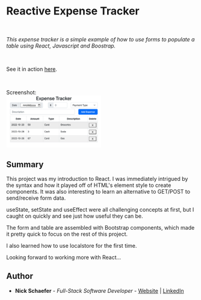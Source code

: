 # Reactive Expense Tracker

<br>

_This expense tracker is a simple example of how to use forms to populate a table using React, Javascript and Boostrap._

<br>

See it in action [here](https://naturalnick.github.io/calculator-js/).

<br>

Screenshot:<br>
<img src="assets/screenshot.png" width="50%">

## Summary

This project was my introduction to React. I was immediately intrigued by the syntax and how it played off of HTML's element style to create components. It was also interesting to learn an alternative to GET/POST to send/receive form data.

useState, setState and useEffect were all challenging concepts at first, but I caught on quickly and see just how useful they can be.

The form and table are assembled with Bootstrap components, which made it pretty quick to focus on the rest of this project.

I also learned how to use localstore for the first time.

Looking forward to working more with React...

## Author

-  **Nick Schaefer** - _Full-Stack Software Developer_ - [Website](https://nschaefer.com/) | [LinkedIn](https://www.linkedin.com/in/nick-n-schaefer)
